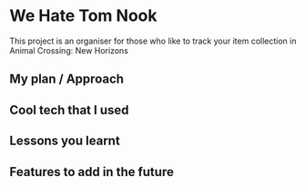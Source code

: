 # We Hate Tom Nook

This project is an organiser for those who like to track your item collection in Animal Crossing: New Horizons

## My plan / Approach

## Cool tech that I used

## Lessons you learnt

## Features to add in the future